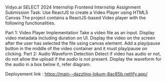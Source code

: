 Vidyo.ai SELECT 2024 Internship
Frontend Internship Assignment Submission
Task: Use ReactJS to create a Video Player using HTML5 Canvas
The project contains a ReactJS-based Video player with the following functionalities.

Part 1: Video Player Implementation
Take a video file as an input.
Display video metadata including duration on UI.
Display the video on the screen after the user has selected the file using canvas element.
Add a play/pause button in the middle of the video container and it must play/pause on clicking.
Part 2: Audio Waveform Detection
Detect if video has audio or not, do not allow the upload if the audio is not present.
Display the waveform for the audio in a box below it, refer diagram.

Deployement link : https://main--dazzling-lokum-8ac85b.netlify.app/
